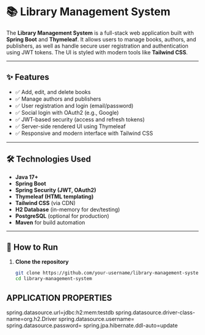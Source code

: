 # 📚 Library Management System

The **Library Management System** is a full-stack web application built with **Spring Boot** and **Thymeleaf**. It allows users to manage books, authors, and publishers, as well as handle secure user registration and authentication using JWT tokens. The UI is styled with modern tools like **Tailwind CSS**.

---

## ✨ Features

- ✅ Add, edit, and delete books
- ✅ Manage authors and publishers
- ✅ User registration and login (email/password)
- ✅ Social login with OAuth2 (e.g., Google)
- ✅ JWT-based security (access and refresh tokens)
- ✅ Server-side rendered UI using Thymeleaf
- ✅ Responsive and modern interface with Tailwind CSS

---

## 🛠 Technologies Used

- **Java 17+**
- **Spring Boot**
- **Spring Security (JWT, OAuth2)**
- **Thymeleaf (HTML templating)**
- **Tailwind CSS** (via CDN)
- **H2 Database** (in-memory for dev/testing)
- **PostgreSQL** (optional for production)
- **Maven** for build automation

---

## 🚀 How to Run

1. **Clone the repository**
   ```bash
   git clone https://github.com/your-username/library-management-system.git
   cd library-management-system

## APPLICATION PROPERTIES

spring.datasource.url=jdbc:h2:mem:testdb
spring.datasource.driver-class-name=org.h2.Driver
spring.datasource.username=
spring.datasource.password=
spring.jpa.hibernate.ddl-auto=update
